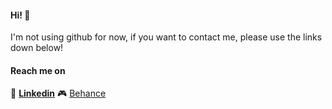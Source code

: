 #### Hi! :wave: 

I'm not using github for now, if you want to contact me, please use the links down below!

####  Reach me on 

:page_facing_up: [**Linkedin**](https://www.linkedin.com/in/arthur-jacom/) :video_game: [Behance](https://www.behance.net/arthurjacom1")
